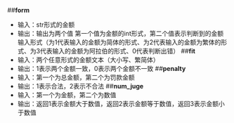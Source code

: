 ##**form**
- 输入：str形式的金额
- 输出：输出为两个值 第一个值为金额的int形式，第二个值表示判断到的金额输入形式（为1代表输入的金额为简体的形式、为2代表输入的金额为繁体的形式、为3代表输入的金额为阿拉伯的形式、0代表判断出错）
##**fit**
- 输入：两个任意形式的金额文本（大小写、繁简体）
- 输出：1表示两个金额一致，0表示两个金额不一致
##**penalty**
- 输入：第一个为总金额，第二个为罚款金额
- 输出：1表示合法，2表示不合法
##**num_juge**
- 输入：第一个为金额，第二个为数值
- 输出：返回1表示金额大于数值，返回2表示金额等于数值，返回3表示金额小于数值